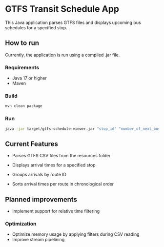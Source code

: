 # GTFS Transit Schedule App

This Java application parses GTFS files and displays upcoming bus schedules for a specified stop.

## How to run
Currently, the application is run using a compiled .jar file.

### Requirements
- Java 17 or higher
- Maven

### Build
```bash
mvn clean package
```

### Run

```bash
java -jar target/gtfs-schedule-viewer.jar "stop_id" "number_of_next_buses" relative/absolute
```

## Current Features
- Parses GTFS CSV files from the resources folder

- Displays arrival times for a specified stop

- Groups arrivals by route ID

- Sorts arrival times per route in chronological order

## Planned improvements
- Implement support for relative time filtering

### Optimization
- Optimize memory usage by applying filters during CSV reading
- Improve stream pipelining
